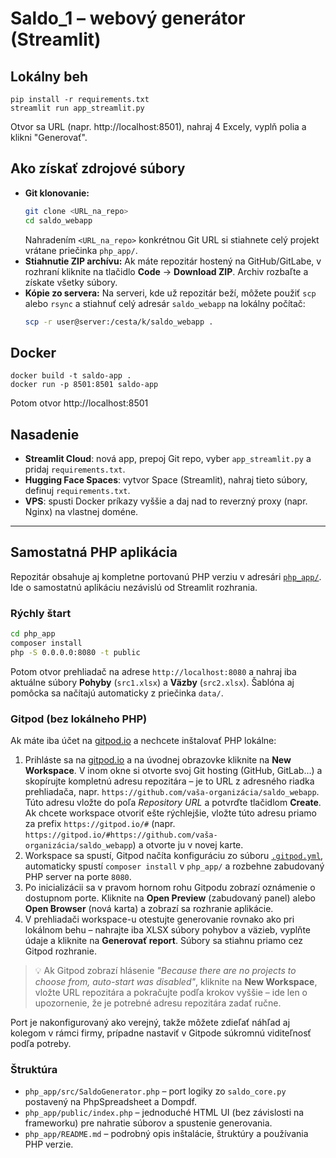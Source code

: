 
# Saldo_1 – webový generátor (Streamlit)

## Lokálny beh
```
pip install -r requirements.txt
streamlit run app_streamlit.py
```
Otvor sa URL (napr. http://localhost:8501), nahraj 4 Excely, vyplň polia a klikni "Generovať".

## Ako získať zdrojové súbory
- **Git klonovanie:**
  ```bash
  git clone <URL_na_repo>
  cd saldo_webapp
  ```
  Nahradením `<URL_na_repo>` konkrétnou Git URL si stiahnete celý projekt vrátane priečinka `php_app/`.
- **Stiahnutie ZIP archívu:**
  Ak máte repozitár hostený na GitHub/GitLabe, v rozhraní kliknite na tlačidlo **Code** → **Download ZIP**. Archiv rozbaľte a získate všetky súbory.
- **Kópie zo servera:**
  Na serveri, kde už repozitár beží, môžete použiť `scp` alebo `rsync` a stiahnuť celý adresár `saldo_webapp` na lokálny počítač:
  ```bash
  scp -r user@server:/cesta/k/saldo_webapp .
  ```

## Docker
```
docker build -t saldo-app .
docker run -p 8501:8501 saldo-app
```
Potom otvor http://localhost:8501

## Nasadenie
- **Streamlit Cloud**: nová app, prepoj Git repo, vyber `app_streamlit.py` a pridaj `requirements.txt`.
- **Hugging Face Spaces**: vytvor Space (Streamlit), nahraj tieto súbory, definuj `requirements.txt`.
- **VPS**: spusti Docker príkazy vyššie a daj nad to reverzný proxy (napr. Nginx) na vlastnej doméne.

---

## Samostatná PHP aplikácia

Repozitár obsahuje aj kompletne portovanú PHP verziu v adresári [`php_app/`](php_app/). Ide o samostatnú aplikáciu nezávislú od
Streamlit rozhrania.

### Rýchly štart

```bash
cd php_app
composer install
php -S 0.0.0.0:8080 -t public
```

Potom otvor prehliadač na adrese `http://localhost:8080` a nahraj iba aktuálne súbory **Pohyby** (`src1.xlsx`) a **Väzby** (`src2.xlsx`). Šablóna aj pomôcka sa načítajú automaticky z priečinka `data/`.

### Gitpod (bez lokálneho PHP)

Ak máte iba účet na [gitpod.io](https://gitpod.io) a nechcete inštalovať PHP lokálne:

1. Prihláste sa na [gitpod.io](https://gitpod.io) a na úvodnej obrazovke kliknite na **New Workspace**. V inom okne si otvorte svoj Git hosting (GitHub, GitLab…) a skopírujte kompletnú adresu repozitára – je to URL z adresného riadka prehliadača, napr. `https://github.com/vaša-organizácia/saldo_webapp`. Túto adresu vložte do poľa *Repository URL* a potvrďte tlačidlom **Create**. Ak chcete workspace otvoriť ešte rýchlejšie, vložte túto adresu priamo za prefix `https://gitpod.io/#` (napr. `https://gitpod.io/#https://github.com/vaša-organizácia/saldo_webapp`) a otvorte ju v novej karte.
2. Workspace sa spustí, Gitpod načíta konfiguráciu zo súboru [`.gitpod.yml`](.gitpod.yml), automaticky spustí `composer install` v `php_app/` a rozbehne zabudovaný PHP server na porte `8080`.
3. Po inicializácii sa v pravom hornom rohu Gitpodu zobrazí oznámenie o dostupnom porte. Kliknite na **Open Preview** (zabudovaný panel) alebo **Open Browser** (nová karta) a zobrazí sa rozhranie aplikácie.
4. V prehliadači workspace-u otestujte generovanie rovnako ako pri lokálnom behu – nahrajte iba XLSX súbory pohybov a väzieb, vyplňte údaje a kliknite na **Generovať report**. Súbory sa stiahnu priamo cez Gitpod rozhranie.

> 💡 Ak Gitpod zobrazí hlásenie *"Because there are no projects to choose from, auto-start was disabled"*, kliknite na **New Workspace**, vložte URL repozitára a pokračujte podľa krokov vyššie – ide len o upozornenie, že je potrebné adresu repozitára zadať ručne.

Port je nakonfigurovaný ako verejný, takže môžete zdieľať náhľad aj kolegom v rámci firmy, prípadne nastaviť v Gitpode súkromnú viditeľnosť podľa potreby.

### Štruktúra

- `php_app/src/SaldoGenerator.php` – port logiky zo `saldo_core.py` postavený na PhpSpreadsheet a Dompdf.
- `php_app/public/index.php` – jednoduché HTML UI (bez závislosti na frameworku) pre nahratie súborov a spustenie generovania.
- `php_app/README.md` – podrobný opis inštalácie, štruktúry a používania PHP verzie.
